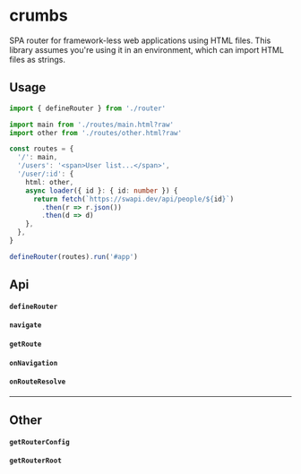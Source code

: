 # crumbs

SPA router for framework-less web applications using HTML files. This library assumes you're using it in an environment, which can import HTML files as strings.

## Usage

```ts
import { defineRouter } from './router'

import main from './routes/main.html?raw'
import other from './routes/other.html?raw'

const routes = {
  '/': main,
  '/users': '<span>User list...</span>',
  '/user/:id': {
    html: other,
    async loader({ id }: { id: number }) {
      return fetch(`https://swapi.dev/api/people/${id}`)
        .then(r => r.json())
        .then(d => d)
    },
  },
}

defineRouter(routes).run('#app')
```

## Api

####  `defineRouter`

####  `navigate`

####  `getRoute`

####  `onNavigation`

####  `onRouteResolve`

---

## Other

####  `getRouterConfig`

####  `getRouterRoot`
